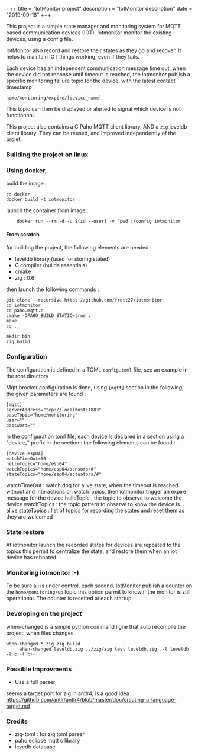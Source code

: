 +++
title = "IotMonitor project"
description = "IotMonitor description"
date = "2019-09-18"
+++


This project is a simple state manager and monitoring system for MQTT based communication devices (IOT). Iotmonitor monitor the existing devices, using a config file. 

IotMonitor also record and restore their states as they go and recover. It helps to maintain IOT things working, even if they fails.

Each device has an independent communication message time out, when the device did not reponse until timeout is reached, the iotmonitor publish a specific monitoring failure topic for the device, with the latest contact timestamp

	home/monitoring/expire/[device_name]

This topic can then be displayed or alerted to signal which device is not functionnal.


This project also contains a C Paho MQTT client library, AND a `zig` leveldb client library. They can be reused, and improved independently of the projet.


### Building the project on linux


### Using docker, 

build the image :

	cd docker
	docker build -t iotmonitor .

launch the container from image :

        docker run --rm -d -u $(id --user) -v `pwd`:/config iotmonitor


#### From scratch

for building the project, the following elements are needed :

- leveldb library (used for storing stated)
- C compiler (builds essentials)
- cmake
- zig : 0.6

then launch the following commands :

	git clone --recursive https://github.com/frett27/iotmonitor
	cd iotmonitor
	cd paho.mqtt.c
	cmake -DPAHO_BUILD_STATIC=true .
	make
	cd ..

	mkdir bin
	zig build
	


### Configuration

The configuration is defined in a TOML `config.toml` file, see an example in the root directory

Mqtt brocker configuration is done, using `[mqtt]` section
in the following, the given parameters are found :

	[mqtt]
	serverAddress="tcp://localhost:1883"
	baseTopic="home/monitoring"
	user=""
	password=""



In the configuration toml file, each device is declared in a section using a "device_" prefix
in the section : the following elements can be found :

	[device_esp04]
	watchTimeOut=60
	helloTopic="home/esp04"
	watchTopics="home/esp04/sensors/#"
	stateTopics="home/esp04/actuators/#"

watchTimeOut : watch dog for alive state, when the timeout is reached without and interactions on watchTopics, then iotmonitor trigger an expire message for the device
helloTopic : the topic to observe to welcome the device
watchTopics : the topic pattern to observe to know the device is alive
stateTopics : list of topics for recording the states and reset them as they are welcomed

### State restore

At iotmonitor launch the recorded states for devices are reposted to the topics
this permit to centralize the state, and restore them when an iot device has rebooted.

### Monitoring iotmonitor :-)

To be sure all is under control, each second, IotMonitor publish a counter on the `home/monitoring/up` topic
this option permit to know if the monitor is still operational.
The counter is resetted at each startup.

### Developing on the project

when-changed is a simple python command ligne that auto recompile the project, when files changes

	when-changed *.zig zig build
		 when-changed leveldb.zig ../zig/zig test leveldb.zig  -l leveldb -l c -l c++

### Possible Improvments

- Use a full parser

seems a target port for zig in antlr4, is a good idea
https://github.com/antlr/antlr4/blob/master/doc/creating-a-language-target.md


### Credits

- zig-toml : for zig toml parser
- paho eclipse mqtt c library
- levedb database


